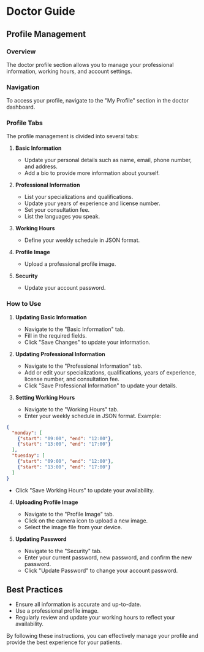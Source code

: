 # Doctor Guide

## Profile Management

### Overview
The doctor profile section allows you to manage your professional information, working hours, and account settings.

### Navigation
To access your profile, navigate to the "My Profile" section in the doctor dashboard.

### Profile Tabs
The profile management is divided into several tabs:

1. **Basic Information**
   - Update your personal details such as name, email, phone number, and address.
   - Add a bio to provide more information about yourself.

2. **Professional Information**
   - List your specializations and qualifications.
   - Update your years of experience and license number.
   - Set your consultation fee.
   - List the languages you speak.

3. **Working Hours**
   - Define your weekly schedule in JSON format.

4. **Profile Image**
   - Upload a professional profile image.

5. **Security**
   - Update your account password.

### How to Use

1. **Updating Basic Information**
   - Navigate to the "Basic Information" tab.
   - Fill in the required fields.
   - Click "Save Changes" to update your information.

2. **Updating Professional Information**
   - Navigate to the "Professional Information" tab.
   - Add or edit your specializations, qualifications, years of experience, license number, and consultation fee.
   - Click "Save Professional Information" to update your details.

3. **Setting Working Hours**
   - Navigate to the "Working Hours" tab.
   - Enter your weekly schedule in JSON format. Example:
```json
{
  "monday": [
    {"start": "09:00", "end": "12:00"},
    {"start": "13:00", "end": "17:00"}
  ],
  "tuesday": [
    {"start": "09:00", "end": "12:00"},
    {"start": "13:00", "end": "17:00"}
  ]
}
```
   - Click "Save Working Hours" to update your availability.

4. **Uploading Profile Image**
   - Navigate to the "Profile Image" tab.
   - Click on the camera icon to upload a new image.
   - Select the image file from your device.

5. **Updating Password**
   - Navigate to the "Security" tab.
   - Enter your current password, new password, and confirm the new password.
   - Click "Update Password" to change your account password.

## Best Practices
- Ensure all information is accurate and up-to-date.
- Use a professional profile image.
- Regularly review and update your working hours to reflect your availability.

By following these instructions, you can effectively manage your profile and provide the best experience for your patients.
